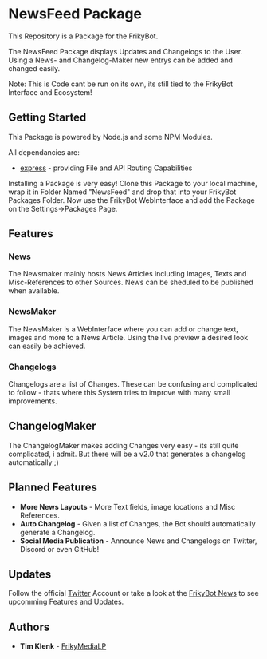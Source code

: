 # NewsFeed Package 
This Repository is a Package for the FrikyBot.

The NewsFeed Package displays Updates and Changelogs to the User. Using a News- and Changelog-Maker new entrys can be added and changed easily.

Note: This is Code cant be run on its own, its still tied to the FrikyBot Interface and Ecosystem!

## Getting Started
This Package is powered by Node.js and some NPM Modules.

All dependancies are:
* [express](https://www.npmjs.com/package/express) - providing File and API Routing Capabilities

Installing a Package is very easy! Clone this Package to your local machine, wrap it in Folder Named "NewsFeed" and drop that into your FrikyBot Packages Folder.
Now use the FrikyBot WebInterface and add the Package on the Settings->Packages Page.

## Features

### News
The Newsmaker mainly hosts News Articles including Images, Texts and Misc-References to other Sources. News can be sheduled to be published when available.

### NewsMaker
The NewsMaker is a WebInterface where you can add or change text, images and more to a News Article. Using the live preview a desired look can easily be achieved.

### Changelogs
Changelogs are a list of Changes. These can be confusing and complicated to follow - thats where this System tries to improve with many small improvements.

## ChangelogMaker
The ChangelogMaker makes adding Changes very easy - its still quite complicated, i admit. But there will be a v2.0 that generates a changelog automatically ;)

## Planned Features
* **More News Layouts** - More Text fields, image locations and Misc References.
* **Auto Changelog** - Given a list of Changes, the Bot should automatically generate a Changelog.
* **Social Media Publication** - Announce News and Changelogs on Twitter, Discord or even GitHub!

## Updates
Follow the official [Twitter](https://twitter.com/FrikyBot) Account or take a look at the [FrikyBot News](https://frikybot.de/News) to see upcomming Features and Updates.

## Authors
* **Tim Klenk** - [FrikyMediaLP](https://github.com/FrikyMediaLP)
